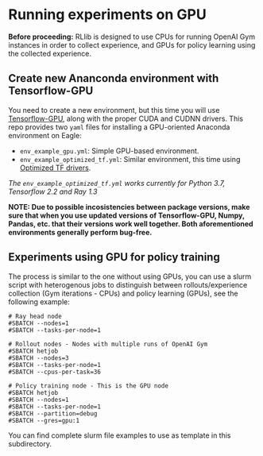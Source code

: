 # Running experiments on GPU

**Before proceeding:** RLlib is designed to use CPUs for running OpenAI Gym instances in order to collect experience, and GPUs for policy learning using the collected experience.

## Create new Ananconda environment with Tensorflow-GPU

You need to create a new environment, but this time you will use [Tensorflow-GPU](https://www.tensorflow.org/install/gpu), along with the proper CUDA and CUDNN drivers. This repo provides two `yaml` files for installing a GPU-oriented Anaconda environment on Eagle:
 * `env_example_gpu.yml`: Simple GPU-based environment.
 * `env_example_optimized_tf.yml`: Similar environment, this time using [Optimized TF drivers](https://github.com/NREL/HPC/tree/master/workshops/Optimized_TF).

*The `env_example_optimized_tf.yml` works currently for Python 3.7, Tensorflow 2.2 and Ray 1.3*

**NOTE: Due to possible incosistencies between package versions, make sure that when you use updated versions of Tensorflow-GPU, Numpy, Pandas, etc. that their versions work well together. Both aforementioned environments generally perform bug-free.**

## Experiments using GPU for policy training

The process is similar to the one without using GPUs, you can use a slurm script with heterogenous jobs to distinguish between rollouts/experience collection (Gym iterations - CPUs) and policy learning (GPUs), see the following example:

```batch
# Ray head node
#SBATCH --nodes=1
#SBATCH --tasks-per-node=1

# Rollout nodes - Nodes with multiple runs of OpenAI Gym 
#SBATCH hetjob
#SBATCH --nodes=3
#SBATCH --tasks-per-node=1
#SBATCH --cpus-per-task=36

# Policy training node - This is the GPU node
#SBATCH hetjob
#SBATCH --nodes=1
#SBATCH --tasks-per-node=1
#SBATCH --partition=debug
#SBATCH --gres=gpu:1
```
You can find complete slurm file examples to use as template in this subdirectory.
